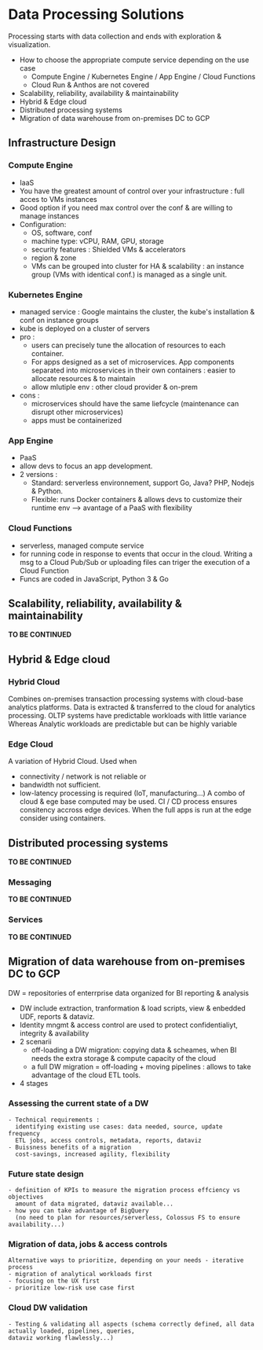 # Data Processing Solutions

Processing starts with data collection and ends with exploration & visualization.
- How to choose the appropriate compute service depending on the use case
    - Compute Engine / Kubernetes Engine / App Engine / Cloud Functions
    - Cloud Run & Anthos are not covered
- Scalability, reliability, availability & maintainability
- Hybrid & Edge cloud
- Distributed processing systems
- Migration of data warehouse from on-premises DC to GCP

## Infrastructure Design

### Compute Engine
- IaaS
- You have the greatest amount of control over your infrastructure : full acces to VMs instances
- Good option if you need max control over the conf & are willing to manage instances
- Configuration:
    - OS, software, conf
    - machine type: vCPU, RAM, GPU, storage
    - security features : Shielded VMs & accelerators
    - region & zone
    - VMs can be grouped into cluster for HA & scalability : an instance group (VMs with identical conf.) is managed as a single unit.

### Kubernetes Engine
- managed service : Google maintains the cluster, the kube's installation & conf on instance groups
- kube is deployed on a cluster of servers
- pro : 
    - users can precisely tune the allocation of resources to each container. 
    - For apps designed as a set of microservices. App components separated into microservices in their own containers : easier to allocate resources & to maintain
    - allow mlutiple env : other cloud provider & on-prem
- cons : 
    - microservices should have the same liefcycle (maintenance can disrupt other microservices)
    - apps must be containerized

### App Engine
- PaaS
- allow devs to focus an app development.
- 2 versions :
    - Standard: serverless environnement, support Go, Java? PHP, Nodejs & Python.
    - Flexible: runs Docker containers & allows devs to customize their runtime env --> avantage  of a PaaS with flexibility

### Cloud Functions
- serverless, managed compute service
- for running code in response to events that occur in the cloud. Writing a msg to a Cloud Pub/Sub or uploading files can triger the execution of a Cloud Function
- Funcs are coded in JavaScript, Python 3 & Go

## Scalability, reliability, availability & maintainability

__TO BE CONTINUED__

## Hybrid & Edge cloud

### Hybrid Cloud
Combines on-premises transaction processing systems with cloud-base analytics platforms. 
Data is extracted & transferred to the cloud for analytics processing.
OLTP systems have predictable workloads with little variance
Whereas Analytic workloads are predictable but can be highly variable


### Edge Cloud
A variation of Hybrid Cloud. Used when 
 - connectivity / network is not reliable or 
 - bandwidth not sufficient. 
 - low-latency processing is required (IoT, manufacturing...)
 A combo of cloud & ege base computed may be used.
 CI / CD process ensures consitency accross edge devices. When the full apps is run at the edge consider using containers.

## Distributed processing systems
__TO BE CONTINUED__

### Messaging
__TO BE CONTINUED__

### Services
__TO BE CONTINUED__

## Migration of data warehouse from on-premises DC to GCP

DW = repositories of enterrprise data organized for BI reporting & analysis
- DW include extraction, tranformation & load scripts, view & enbedded UDF, reports & dataviz.
- Identity mngmt & access control are used to protect confidentialiyt, integrity & availability
- 2 scenarii
    - off-loading a DW migration: copying data & scheames, when BI needs the extra storage & compute capacity of the cloud
    - a full DW migration = off-loading + moving pipelines : allows to take advantage of the cloud ETL tools.
- 4 stages

### Assessing the current state of a DW
    - Technical requirements :
      identifying existing use cases: data needed, source, update frequency
      ETL jobs, access controls, metadata, reports, dataviz
    - Buissness benefits of a migration
      cost-savings, increased agility, flexibility

### Future state design
    - definition of KPIs to measure the migration process effciency vs objectives
      amount of data migrated, dataviz available...
    - how you can take advantage of BigQuery 
      (no need to plan for resources/serverless, Colossus FS to ensure availability...)

### Migration of data, jobs & access controls
    Alternative ways to prioritize, depending on your needs - iterative process
    - migration of analytical workloads first
    - focusing on the UX first
    - prioritize low-risk use case first

### Cloud DW validation
    - Testing & validating all aspects (schema correctly defined, all data actually loaded, pipelines, queries, 
    dataviz working flawlessly...)

